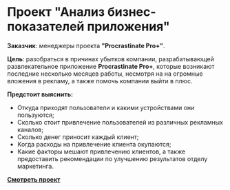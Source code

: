 # Проект "Анализ бизнес-показателей приложения"

**Заказчик**: менеджеры проекта **"Procrastinate Pro+"**.


**Цель**: разобраться в причинах убытков компании, разрабатывающей развлекательное приложение **Procrastinate Pro+**, которые возникают последние несколько месяцев работы, несмотря на на огромные вложения в рекламу, а также помочь компании выйти в плюс.

**Предстоит выяснить:**
 - Откуда приходят пользователи и какими устройствами они пользуются;
 - Сколько стоит привлечение пользователей из различных рекламных каналов;
 - Сколько денег приносит каждый клиент;
 - Когда расходы на привлечение клиента окупаются;
 - Какие факторы мешают привлечению клиентов, а также предоставить рекомендации по улучшению результатов отделу маркетинга.



**[Смотреть проект](https://github.com/Alie-in-Wonderland/data-analyst-projects/blob/main/%D0%90%D0%BD%D0%B0%D0%BB%D0%B8%D0%B7%20%D0%BC%D0%B5%D1%82%D1%80%D0%B8%D0%BA%20%D0%BF%D1%80%D0%B8%D0%BB%D0%BE%D0%B6%D0%B5%D0%BD%D0%B8%D1%8F/app%20metrics.ipynb)**
